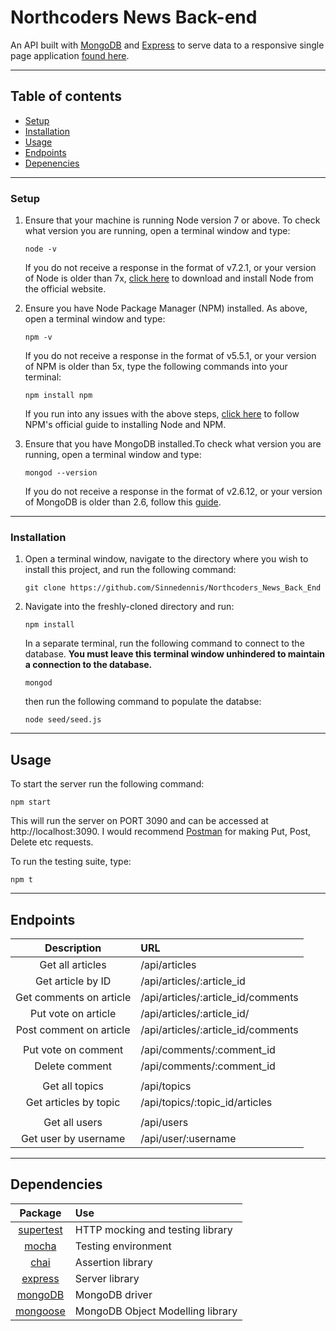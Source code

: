# Northcoders News Back-end

An API built with [MongoDB](https://www.mongodb.com/) and [Express](https://expressjs.com/) to serve data to a responsive single page application [found here](https://github.com/Sinnedennis/Northcoders_News_Front_End).
___

## Table of contents

* [Setup](https://github.com/Sinnedennis/Northcoders_News_Back_End#setup)
* [Installation](https://github.com/Sinnedennis/Northcoders_News_Back_End#installation)
* [Usage](https://github.com/Sinnedennis/Northcoders_News_Back_End#usage)
* [Endpoints](https://github.com/Sinnedennis/Northcoders_News_Back_End#endpoints)
* [Depenencies](https://github.com/Sinnedennis/Northcoders_News_Back_End#dependencies)
___
### Setup

1. Ensure that your machine is running Node version 7 or above. To check what version you are running, open a terminal window and type:
    ``` 
    node -v
    ```
    If you do not receive a response in the format of v7.2.1, or your version of Node is older than 7x, [click here](https://nodejs.org/en/) to download and install Node from the official website.
   
2. Ensure you have Node Package Manager (NPM) installed. As above, open a terminal window and type:
    ``` 
    npm -v
    ```
    If you do not receive a response in the format of v5.5.1, or your version of NPM is older than 5x, type the following commands into your terminal:
    ``` 
    npm install npm
    ```
    If you run into any issues with the above steps, [click here](https://docs.npmjs.com/getting-started/installing-node) to follow NPM's official guide to installing Node and NPM.

3. Ensure that you have MongoDB installed.To check what version you are running, open a terminal window and type:
    ```
    mongod --version
    ```
    If you do not receive a response in the format of v2.6.12, or your version of MongoDB is older than 2.6, follow this [guide](https://www.mongodb.com/).
___
### Installation

1. Open a terminal window, navigate to the directory where you wish to install this project, and run the following command:
    ```
    git clone https://github.com/Sinnedennis/Northcoders_News_Back_End
    ```
2. Navigate into the freshly-cloned directory and run:
    ```
    npm install
    ```
    In a separate terminal, run the following command to connect to the database. **You must leave this terminal window unhindered to maintain a connection to the database.**
    ```
    mongod
    ```
    then run the following command to populate the databse:
    ```
    node seed/seed.js
    ```
___
## Usage

To start the server run the following command:
```
npm start
```
This will run the server on PORT 3090 and can be accessed at http://localhost:3090. I would recommend [Postman](https://www.getpostman.com/) for making Put, Post, Delete etc requests.

To run the testing suite, type: 
```
npm t
```
___

## Endpoints
|    Description    | URL          |
|:-------------:|:-------------|
|Get all articles         | /api/articles                       |
|Get article by ID        | /api/articles/:article_id           |
|Get comments on article  | /api/articles/:article_id/comments  |
|Put vote on article      | /api/articles/:article_id/          |
|Post comment on article  | /api/articles/:article_id/comments  |
|                         |                                     |
|Put vote on comment      | /api/comments/:comment_id           |
|Delete comment           | /api/comments/:comment_id           | 
|                         |                                     | 
|Get all topics           | /api/topics                         |
|Get articles by topic    | /api/topics/:topic_id/articles      |
|                         |                                     |
|Get all users            | /api/users                          |
|Get user by username     | /api/user/:username                 |
___
## Dependencies
|    Package    | Use          |
|:-------------:|:-------------|
| [supertest](https://github.com/visionmedia/supertest) | HTTP mocking and testing library  |
| [mocha](https://mochajs.org/)                         | Testing environment               |
| [chai](http://chaijs.com/)                            | Assertion library                 |
| [express](https://expressjs.com/)                     | Server library                    |
| [mongoDB](https://www.mongodb.com)                    | MongoDB driver                    |
| [mongoose](http://mongoosejs.com/)                    | MongoDB Object Modelling library  |
